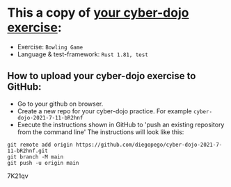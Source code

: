 # This a copy of [your cyber-dojo exercise](https://cyber-dojo.org/kata/edit/7K21qv):
- Exercise: `Bowling Game`
- Language & test-framework: `Rust 1.81, test`

## How to upload your cyber-dojo exercise to GitHub:
- Go to your github on browser.
- Create a new repo for your cyber-dojo practice. For example `cyber-dojo-2021-7-11-bR2hnf`
- Execute the instructions shown in GitHub to 'push an existing repository from the command line'
The instructions will look like this:
```
git remote add origin https://github.com/diegopego/cyber-dojo-2021-7-11-bR2hnf.git
git branch -M main
git push -u origin main
```
7K21qv
